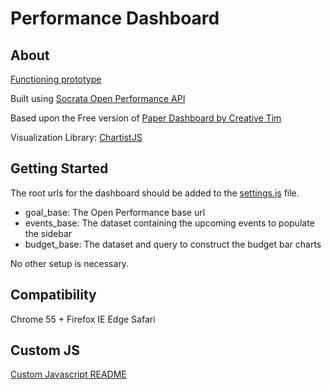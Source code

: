 # Performance Dashboard
## About
[Functioning prototype](https://peteraustinmoore.github.io/PerformanceDashboard)

Built using [Socrata Open Performance API](http://docs.openperformance.apiary.io)

Based upon the Free version of [Paper Dashboard by Creative Tim](https://www.creative-tim.com/product/paper-dashboard-angular)

Visualization Library: [ChartistJS](https://gionkunz.github.io/chartist-js/examples.html)
## Getting Started

The root urls for the dashboard should be added to the [settings.js](settings.js) file.

- goal_base: The Open Performance base url
- events_base: The dataset containing the upcoming events to populate the sidebar
- budget_base: The dataset and query to construct the budget bar charts

No other setup is necessary.

## Compatibility

Chrome 55 +
Firefox
IE
Edge
Safari

## Custom JS
[Custom Javascript README](assets/js/readme.md)
